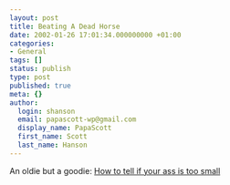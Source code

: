 ```yaml
---
layout: post
title: Beating A Dead Horse
date: 2002-01-26 17:01:34.000000000 +01:00
categories:
- General
tags: []
status: publish
type: post
published: true
meta: {}
author:
  login: shanson
  email: papascott-wp@gmail.com
  display_name: PapaScott
  first_name: Scott
  last_name: Hanson
---
```

<p>An oldie but a goodie: <a href="http://miner.editthispage.com/stories/storyReader$6">How to tell if your ass is too small</a></p>
